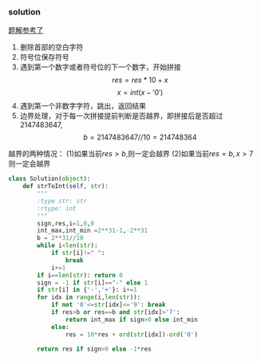 ### solution 
[题解参考了](https://leetcode-cn.com/problems/ba-zi-fu-chuan-zhuan-huan-cheng-zheng-shu-lcof/solution/mian-shi-ti-67-ba-zi-fu-chuan-zhuan-huan-cheng-z-4/)
1. 删除首部的空白字符
2. 符号位保存符号
3. 遇到第一个数字或者符号位的下一个数字，开始拼接
$$res =res*10+x$$
$$x = int(x-'0')$$
4. 遇到第一个非数字字符，跳出，返回结果
5. 边界处理，对于每一次拼接提前判断是否越界，即拼接后是否超过2147483647,
$$b = 2147483647//10=214748364$$

越界的两种情况：
(1)如果当前$res>b$,则一定会越界
(2)如果当前$res=b,x>7$则一定会越界


```python
class Solution(object):
    def strToInt(self, str):
        """
        :type str: str
        :rtype: int
        """
        sign,res,i=1,0,0
        int_max,int_min =2**31-1,-2**31
        b = 2**31//10
        while i<len(str):
            if str[i]!=" ":
                break
            i+=1
        if i==len(str): return 0
        sign = -1 if str[i]=="-" else 1
        if str[i] in {'-','+'}: i+=1
        for idx in range(i,len(str)):
            if not '0'<=str[idx]<='9': break
            if res>b or res==b and str[idx]>'7':
                return int_max if sign>0 else int_min
            else:
                res = 10*res + ord(str[idx])-ord('0')
            
        return res if sign>0 else -1*res


```